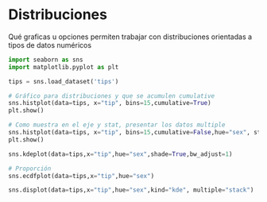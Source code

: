# Distribuciones

Qué graficas u opciones permiten trabajar con distribuciones orientadas a tipos de datos numéricos

```python
import seaborn as sns
import matplotlib.pyplot as plt

tips = sns.load_dataset('tips')

# Gráfico para distribuciones y que se acumulen cumulative
sns.histplot(data=tips, x="tip", bins=15,cumulative=True)
plt.show()

# Como muestra en el eje y stat, presentar los datos multiple
sns.histplot(data=tips, x="tip", bins=15,cumulative=False,hue="sex", stat="percent",multiple="dodge")
plt.show()

sns.kdeplot(data=tips,x="tip",hue="sex",shade=True,bw_adjust=1)

# Proporción
sns.ecdfplot(data=tips,x="tip",hue="sex")

sns.displot(data=tips,x="tip",hue="sex",kind="kde", multiple="stack")
```